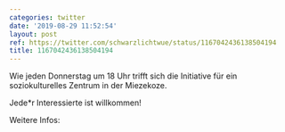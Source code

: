 ```yaml
---
categories: twitter
date: '2019-08-29 11:52:54'
layout: post
ref: https://twitter.com/schwarzlichtwue/status/1167042436138504194
title: 1167042436138504194
---
```

Wie jeden Donnerstag um 18 Uhr trifft sich die Initiative für ein soziokulturelles Zentrum in der Miezekoze.

Jede\*r Interessierte ist willkommen!

Weitere Infos: 